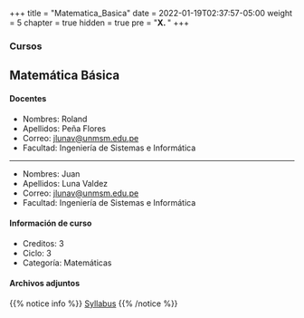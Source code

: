 +++
title = "Matematica_Basica"
date = 2022-01-19T02:37:57-05:00
weight = 5
chapter = true
hidden = true
pre = "<b>X. </b>"
+++

### Cursos

## Matemática Básica

#### Docentes
+ Nombres: Roland
+ Apellidos: Peña Flores
+ Correo: jlunav@unmsm.edu.pe
+ Facultad: Ingeniería de Sistemas e Informática
---
+ Nombres: Juan
+ Apellidos: Luna Valdez
+ Correo: jlunav@unmsm.edu.pe
+ Facultad: Ingeniería de Sistemas e Informática
#### Información de curso
+ Creditos: 3
+ Ciclo: 3
+ Categoría: Matemáticas
#### Archivos adjuntos
{{% notice info %}}
[Syllabus](https://drive.google.com/uc?export=download&id=1Sy9UnMTxwx64VuPdCcMhOhs4mHoA-Ie4)
{{% /notice %}}